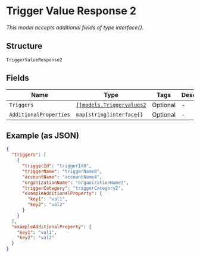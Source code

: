 
# Trigger Value Response 2

*This model accepts additional fields of type interface{}.*

## Structure

`TriggerValueResponse2`

## Fields

| Name | Type | Tags | Description |
|  --- | --- | --- | --- |
| `Triggers` | [`[]models.Triggervalues2`](../../doc/models/triggervalues-2.md) | Optional | - |
| `AdditionalProperties` | `map[string]interface{}` | Optional | - |

## Example (as JSON)

```json
{
  "triggers": [
    {
      "triggerId": "triggerId0",
      "triggerName": "triggerName8",
      "accountName": "accountName4",
      "organizationName": "organizationName2",
      "triggerCategory": "triggerCategory2",
      "exampleAdditionalProperty": {
        "key1": "val1",
        "key2": "val2"
      }
    }
  ],
  "exampleAdditionalProperty": {
    "key1": "val1",
    "key2": "val2"
  }
}
```

